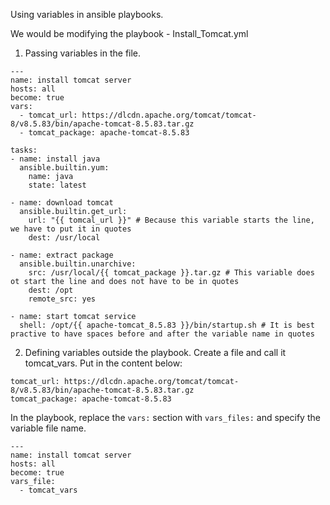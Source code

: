 Using variables in ansible playbooks.

We would be modifying the playbook - Install_Tomcat.yml

1) Passing variables in the file.

```
---
name: install tomcat server
hosts: all
become: true
vars: 
  - tomcat_url: https://dlcdn.apache.org/tomcat/tomcat-8/v8.5.83/bin/apache-tomcat-8.5.83.tar.gz
  - tomcat_package: apache-tomcat-8.5.83
  
tasks:
- name: install java
  ansible.builtin.yum:
    name: java
    state: latest

- name: download tomcat
  ansible.builtin.get_url:
    url: "{{ tomcal_url }}" # Because this variable starts the line, we have to put it in quotes
    dest: /usr/local

- name: extract package
  ansible.builtin.unarchive:
    src: /usr/local/{{ tomcat_package }}.tar.gz # This variable does ot start the line and does not have to be in quotes
    dest: /opt
    remote_src: yes

- name: start tomcat service
  shell: /opt/{{ apache-tomcat_8.5.83 }}/bin/startup.sh # It is best practive to have spaces before and after the variable name in quotes
```

2)   Defining variables outside the playbook.
Create a file and call it tomcat_vars. Put in the content below:
```
tomcat_url: https://dlcdn.apache.org/tomcat/tomcat-8/v8.5.83/bin/apache-tomcat-8.5.83.tar.gz
tomcat_package: apache-tomcat-8.5.83
```

In the playbook, replace the ``` vars: ``` section with ``` vars_files: ``` and specify the variable file name.
```
---
name: install tomcat server
hosts: all
become: true
vars_file: 
  - tomcat_vars
```
